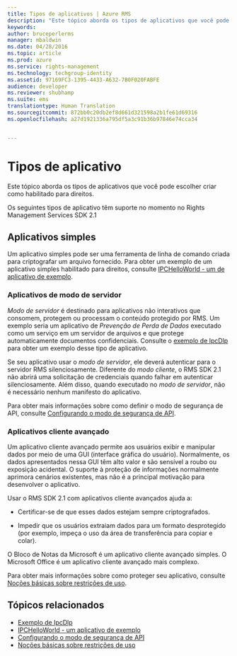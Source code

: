 ```yaml
---
title: Tipos de aplicativos | Azure RMS
description: "Este tópico aborda os tipos de aplicativos que você pode escolher criar como habilitado para direitos."
keywords: 
author: bruceperlerms
manager: mbaldwin
ms.date: 04/28/2016
ms.topic: article
ms.prod: azure
ms.service: rights-management
ms.technology: techgroup-identity
ms.assetid: 97169FC3-1395-4433-A632-7B0F020FABFE
audience: developer
ms.reviewer: shubhamp
ms.suite: ems
translationtype: Human Translation
ms.sourcegitcommit: 872bb0c20db2ef8d661d321598a2b1fe61d69316
ms.openlocfilehash: a27d1921336a795df5a3c91b36b97846e74cca34


---
```


# Tipos de aplicativo


Este tópico aborda os tipos de aplicativos que você pode escolher criar como habilitado para direitos.

Os seguintes tipos de aplicativo têm suporte no momento no Rights Management Services SDK 2.1

## Aplicativos simples

Um aplicativo simples pode ser uma ferramenta de linha de comando criada para criptografar um arquivo fornecido. Para obter um exemplo de um aplicativo simples habilitado para direitos, consulte [IPCHelloWorld - um de aplicativo de exemplo](how-to-build-your-first-application.md).

### Aplicativos de modo de servidor

*Modo de servidor* é destinado para aplicativos não interativos que consomem, protegem ou processam o conteúdo protegido por RMS. Um exemplo seria um aplicativo de *Prevenção de Perda de Dados* executado como um serviço em um servidor de arquivos e que protege automaticamente documentos confidenciais. Consulte o [exemplo de IpcDlp](https://Code.MSDN.Microsoft.Com/IpcDlp-Sample-Application-d30bb99d) para obter um exemplo desse tipo de aplicativo.

Se seu aplicativo usar o *modo de servidor*, ele deverá autenticar para o servidor RMS silenciosamente. Diferente do *modo cliente*, o RMS SDK 2.1 não abrirá uma solicitação de credenciais quando falhar em autenticar silenciosamente. Além disso, quando executado no *modo de servidor*, não é necessário nenhum manifesto do aplicativo.

Para obter mais informações sobre como definir o modo de segurança de API, consulte [Configurando o modo de segurança de API](setting-the-api-security-mode-api-mode.md).

### Aplicativos cliente avançado

Um aplicativo cliente avançado permite aos usuários exibir e manipular dados por meio de uma GUI (interface gráfica do usuário). Normalmente, os dados apresentados nessa GUI têm alto valor e são sensível a roubo ou exposição acidental. O suporte à proteção de informações normalmente aprimora cenários existentes, mas não é a principal motivação para desenvolver o aplicativo.

Usar o RMS SDK 2.1 com aplicativos cliente avançados ajuda a:

-   Certificar-se de que esses dados estejam sempre criptografados.

-   Impedir que os usuários extraiam dados para um formato desprotegido (por exemplo, impeça o uso da área de transferência para copiar e colar).

O Bloco de Notas da Microsoft é um aplicativo cliente avançado simples. O Microsoft Office é um aplicativo cliente avançado mais complexo.

Para obter mais informações sobre como proteger seu aplicativo, consulte [Noções básicas sobre restrições de uso](understanding-usage-restrictions.md).

## Tópicos relacionados

* [Exemplo de IpcDlp](https://Code.MSDN.Microsoft.Com/IpcDlp-Sample-Application-d30bb99d)
* [IPCHelloWorld - um aplicativo de exemplo](how-to-build-your-first-application.md)
* [Configurando o modo de segurança de API](setting-the-api-security-mode-api-mode.md)
* [Noções básicas sobre restrições de uso](understanding-usage-restrictions.md)



<!--HONumber=Jun16_HO4-->


